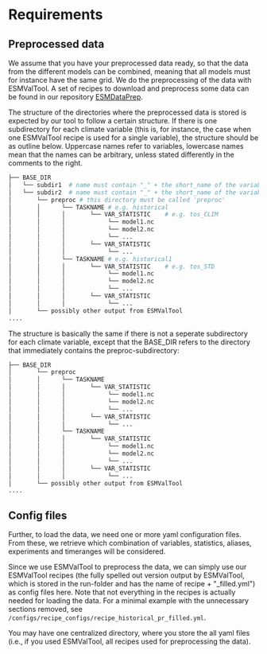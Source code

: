 # Requirements

## Preprocessed data
We assume that you have your preprocessed data ready, so that the data from
the different models can be combined, meaning that all models must for instance 
have the same grid.
We do the preprocessing of the data with ESMValTool. A set of recipes to 
download and preprocess some data can be found in our repository [ESMDataPrep](https://github.com/awi-esc/ESMDataPrep).

The structure of the directories where the preprocessed data is stored is
expected by our tool to follow a certain structure. If there is one subdirectory
for each climate variable (this is, for instance, the case when one ESMValTool
recipe is used for a single variable), the structure should be as outline below. 
Uppercase names refer to variables, lowercase names mean that the names can be
arbitrary, unless stated differently in the comments to the right. 

```bash
├── BASE_DIR
│   └── subdir1  # name must contain "_" + the short_name of the variable, e.g. _tos
│   └── subdir2  # name must contain "_" + the short_name of the variable, e.g. _tos
│       └── preproc # this directory must be called 'preproc'
│       │      └── TASKNAME # e.g. historical
│       │      │       └── VAR_STATISTIC    # e.g. tos_CLIM
│       │      │            └── model1.nc
│       │      │            └── model2.nc
│       │      │            └── ...
│       │      │       └── VAR_STATISTIC
│       │      │            └── ...
│       │      └── TASKNAME # e.g. historical1
│       │      │       └── VAR_STATISTIC    # e.g. tos_STD
│       │      │            └── model1.nc
│       │      │            └── model2.nc
│       │      │            └── ...
│       │      │       └── VAR_STATISTIC
│       │      │            └── ...
│       └── possibly other output from ESMValTool
....
```

The structure is basically the same if there is not a seperate subdirectory for
each climate variable, except that the BASE_DIR refers to the directory that
immediately contains the preproc-subdirectory: 


```bash
├── BASE_DIR
│       └── preproc
│       │      └── TASKNAME
│       │      │       └── VAR_STATISTIC
│       │      │            └── model1.nc
│       │      │            └── model2.nc
│       │      │            └── ...
│       │      │       └── VAR_STATISTIC
│       │      │            └── ...
│       │      └── TASKNAME
│       │      │       └── VAR_STATISTIC
│       │      │            └── model1.nc
│       │      │            └── model2.nc
│       │      │            └── ...
│       │      │       └── VAR_STATISTIC
│       │      │            └── ...
│       └── possibly other output from ESMValTool
....
```

## Config files

Further, to load the data, we need one or more yaml configuration files.
From these, we retrieve which combination of variables, statistics, aliases,
experiments and timeranges will be considered.
   
Since we use ESMValTool to preprocess the data, we can simply use our 
ESMValTool recipes (the fully spelled out version output by ESMValTool, which
is stored in the run-folder and has the name of recipe + "_filled.yml") as 
config files here. Note that not everything in the recipes is actually needed 
for loading the data. For a minimal example with the unnecessary sections 
removed, see `/configs/recipe_configs/recipe_historical_pr_filled.yml`.

You may have one centralized directory, where you store the all yaml files
(i.e., if you used ESMValTool, all recipes used for preprocessing the data).